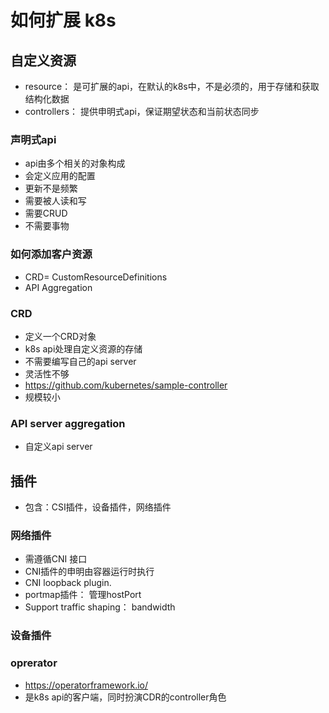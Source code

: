 # 如何扩展 k8s

##  自定义资源
- resource： 是可扩展的api，在默认的k8s中，不是必须的，用于存储和获取结构化数据
- controllers： 提供申明式api，保证期望状态和当前状态同步

### 声明式api
- api由多个相关的对象构成
- 会定义应用的配置
- 更新不是频繁
- 需要被人读和写
- 需要CRUD
- 不需要事物

### 如何添加客户资源
- CRD= CustomResourceDefinitions
- API Aggregation 

### CRD
- 定义一个CRD对象
- k8s api处理自定义资源的存储
- 不需要编写自己的api server
- 灵活性不够
- https://github.com/kubernetes/sample-controller
- 规模较小

###  API server aggregation
- 自定义api server

## 插件
- 包含：CSI插件，设备插件，网络插件
### 网络插件
- 需遵循CNI 接口
- CNI插件的申明由容器运行时执行
- CNI loopback plugin.
- portmap插件： 管理hostPort
- Support traffic shaping： bandwidth 

### 设备插件


### oprerator
- https://operatorframework.io/
- 是k8s api的客户端，同时扮演CDR的controller角色
